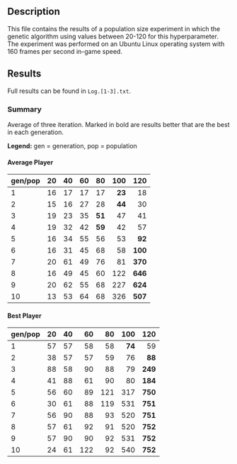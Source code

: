 ## Description

This file contains the results of a population size experiment in which the genetic algorithm using values between 20-120 for this hyperparameter.
The experiment was performed on an Ubuntu Linux operating system with 160 frames per second in-game speed.

## Results

Full results can be found in `Log.[1-3].txt`.

### Summary

Average of three iteration. Marked in bold are results better that are the best in each generation.

**Legend:** gen = generation, pop = population

#### Average Player

| gen/pop |  20 |  40 |  60 |     80 |    100 |     120 |
| ------- | --: | --: | --: | -----: | -----: | ------: |
| 1       |  16 |  17 |  17 |     17 | **23** |      18 |
| 2       |  15 |  16 |  27 |     28 | **44** |      30 |
| 3       |  19 |  23 |  35 | **51** |     47 |      41 |
| 4       |  19 |  32 |  42 | **59** |     42 |      57 |
| 5       |  16 |  34 |  55 |     56 |     53 |  **92** |
| 6       |  16 |  31 |  45 |     68 |     58 | **100** |
| 7       |  20 |  61 |  49 |     76 |     81 | **370** |
| 8       |  16 |  49 |  45 |     60 |    122 | **646** |
| 9       |  20 |  62 |  55 |     68 |    227 | **624** |
| 10      |  13 |  53 |  64 |     68 |    326 | **507** |

#### Best Player

| gen/pop |  20 |  40 |  60 |  80 |    100 |     120 |
| ------- | --: | --: | --: | --: | -----: | ------: |
| 1       |  57 |  57 |  58 |  58 | **74** |      59 |
| 2       |  38 |  57 |  57 |  59 |     76 |  **88** |
| 3       |  88 |  58 |  90 |  88 |     79 | **249** |
| 4       |  41 |  88 |  61 |  90 |     80 | **184** |
| 5       |  56 |  60 |  89 | 121 |    317 | **750** |
| 6       |  30 |  61 |  88 | 119 |    531 | **751** |
| 7       |  56 |  90 |  88 |  93 |    520 | **751** |
| 8       |  57 |  61 |  92 |  91 |    520 | **752** |
| 9       |  57 |  90 |  90 |  92 |    531 | **752** |
| 10      |  24 |  61 | 122 |  92 |    540 | **752** |
